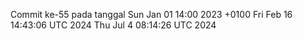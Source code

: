 Commit ke-55 pada tanggal Sun Jan 01 14:00 2023 +0100
Fri Feb 16 14:43:06 UTC 2024
Thu Jul  4 08:14:26 UTC 2024

